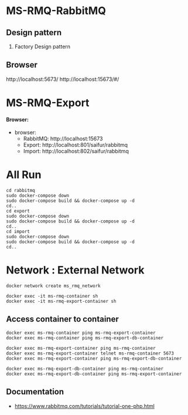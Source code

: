# MS-RMQ-RabbitMQ
## Design pattern
1. Factory Design pattern

## Browser 
http://localhost:5673/
http://localhost:15673/#/

# MS-RMQ-Export
#### Browser: 
- browser: 
  - RabbitMQ: http://localhost:15673
  - Export: http://localhost:801/saifur/rabbitmq
  - Import: http://localhost:802/saifur/rabbitmq

# All Run
```
cd rabbitmq
sudo docker-compose down
sudo docker-compose build && docker-compose up -d
cd..
cd export
sudo docker-compose down
sudo docker-compose build && docker-compose up -d
cd..
cd import
sudo docker-compose down
sudo docker-compose build && docker-compose up -d
cd..
```

# Network : External Network
```
docker network create ms_rmq_network

docker exec -it ms-rmq-container sh
docker exec -it ms-rmq-export-container sh
```

## Access container to container
```
docker exec ms-rmq-container ping ms-rmq-export-container
docker exec ms-rmq-container ping ms-rmq-export-db-container

docker exec ms-rmq-export-container ping ms-rmq-container 
docker exec ms-rmq-export-container telnet ms-rmq-container 5673
docker exec ms-rmq-export-container ping ms-rmq-export-db-container 

docker exec ms-rmq-export-db-container ping ms-rmq-container
docker exec ms-rmq-export-db-container ping ms-rmq-export-container
```

## Documentation
- https://www.rabbitmq.com/tutorials/tutorial-one-php.html